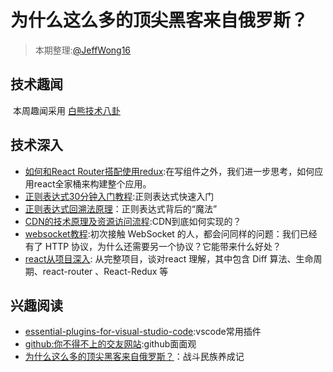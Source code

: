 # 为什么这么多的顶尖黑客来自俄罗斯？

> 本期整理:[@JeffWong16](https://github.com/JeffWong16)

## 技术趣闻

  本周趣闻采用 [白熊技术八卦](http://zhuanlan.51cto.com/art/201706/543307.htm)

## 技术深入

- [如何和React Router搭配使用redux](http://shubo.io/2016/10/16/filtering-redux-state-with-react-router-params.html):在写组件之外，我们进一步思考，如何应用react全家桶来构建整个应用。
- [正则表达式30分钟入门教程](https://deerchao.net/tutorials/regex/regex.htm):正则表达式快速入门
- [正则表达式回溯法原理](http://mp.weixin.qq.com/s?__biz=MjM5MTA1MjAxMQ==&mid=2651226630&idx=1&sn=679db84c8f3c1d7267a5ff1531bb089f&chksm=bd495b828a3ed2940323a60e39190118c7bcfb33040ee3278226847d87e7588ca748dc54180e&mpshare=1&scene=23&srcid=06266r0mI6RsN3TirjGE12ch#rd)：正则表达式背后的“魔法”
- [CDN的技术原理及资源访问流程](http://www.cnn6.net/html/itok/2017629/202198.html):CDN到底如何实现的？
- [websocket教程](http://www.ruanyifeng.com/blog/2017/05/websocket.html):初次接触 WebSocket 的人，都会问同样的问题：我们已经有了 HTTP 协议，为什么还需要另一个协议？它能带来什么好处？
- [react从项目深入](https://segmentfault.com/a/1190000007642740): 从完整项目，谈对react 理解，其中包含 Diff 算法、生命周期、react-router 、React-Redux 等

## 兴趣阅读

- [essential-plugins-for-visual-studio-code](https://tutorialzine.com/2017/06/15-essential-plugins-for-visual-studio-code):vscode常用插件
- [github:你不得不上的交友网站](https://segmentfault.com/a/1190000009985489?_ea=2120243#articleHeader11):github面面观
- [为什么这么多的顶尖黑客来自俄罗斯？](http://geek.csdn.net/news/detail/208346)：战斗民族养成记
